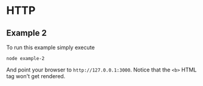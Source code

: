 
# HTTP

## Example 2

To run this example simply execute

    node example-2

And point your browser to `http://127.0.0.1:3000`. Notice that the
`<b>` HTML tag won't get rendered.
